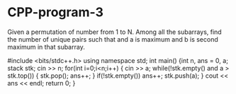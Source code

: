 # CPP-program-3
Given a permutation of number from 1 to N. Among all the subarrays, find the number of unique pairs such that and a is maximum and b is second maximum in that subarray.


#include <bits/stdc++.h>
using namespace std;
int main()
{int n, ans = 0, a;
    stack <int> stk;
    cin >> n;
    for(int i=0;i<n;i++)
    {
        cin >> a;
        while(!stk.empty() and a > stk.top())
        {
            stk.pop();
            ans++;
        }
        if(!stk.empty()) 
        ans++;
        stk.push(a);
    }
    cout << ans << endl;
    return 0;
}
